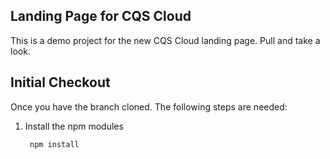 ## Landing Page for CQS Cloud

This is a demo project for the new CQS Cloud landing page. Pull and take a look.



## Initial Checkout

Once you have the branch cloned. The following steps are needed:

1. Install the npm modules

		npm install

